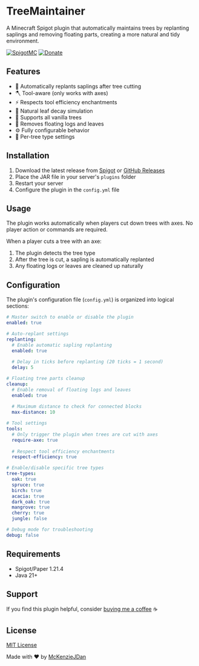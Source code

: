 # TreeMaintainer

A Minecraft Spigot plugin that automatically maintains trees by replanting saplings and removing floating parts, creating a more natural and tidy environment.

[![SpigotMC](https://img.shields.io/badge/SpigotMC-TreeMaintainer-orange)](https://www.spigotmc.org/resources/)
[![Donate](https://img.shields.io/badge/Donate-PayPal-blue.svg)](https://www.paypal.com/paypalme/mckenzio)

## Features

- 🌱 Automatically replants saplings after tree cutting
- 🪓 Tool-aware (only works with axes)
- ⚡ Respects tool efficiency enchantments
- 🍃 Natural leaf decay simulation
- 🌲 Supports all vanilla trees
- 🧹 Removes floating logs and leaves
- ⚙️ Fully configurable behavior
- 🔄 Per-tree type settings

## Installation

1. Download the latest release from [Spigot](https://www.spigotmc.org/resources/) or [GitHub Releases](https://github.com/McKenzieJDan/Tree-Maintainer/releases)
2. Place the JAR file in your server's `plugins` folder
3. Restart your server
4. Configure the plugin in the `config.yml` file

## Usage

The plugin works automatically when players cut down trees with axes. No player action or commands are required.

When a player cuts a tree with an axe:
1. The plugin detects the tree type
2. After the tree is cut, a sapling is automatically replanted
3. Any floating logs or leaves are cleaned up naturally

## Configuration

The plugin's configuration file (`config.yml`) is organized into logical sections:

```yaml
# Master switch to enable or disable the plugin
enabled: true

# Auto-replant settings
replanting:
  # Enable automatic sapling replanting
  enabled: true
  
  # Delay in ticks before replanting (20 ticks = 1 second)
  delay: 5

# Floating tree parts cleanup
cleanup:
  # Enable removal of floating logs and leaves
  enabled: true
  
  # Maximum distance to check for connected blocks
  max-distance: 10

# Tool settings
tools:
  # Only trigger the plugin when trees are cut with axes
  require-axe: true
  
  # Respect tool efficiency enchantments
  respect-efficiency: true

# Enable/disable specific tree types
tree-types:
  oak: true
  spruce: true
  birch: true
  acacia: true
  dark_oak: true
  mangrove: true
  cherry: true
  jungle: false

# Debug mode for troubleshooting
debug: false
```

## Requirements

- Spigot/Paper 1.21.4
- Java 21+

## Support

If you find this plugin helpful, consider [buying me a coffee](https://www.paypal.com/paypalme/mckenzio) ☕

## License

[MIT License](LICENSE)

Made with ❤️ by [McKenzieJDan](https://github.com/McKenzieJDan)